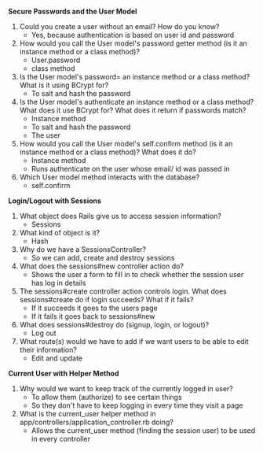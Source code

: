 <strong>Secure Passwords and the User Model</strong>

1. Could you create a user without an email? How do you know?
	- Yes, because authentication is based on user id and password
2. How would you call the User model's password getter method (is it an instance method or a class method)?
	- User.password
	- class method
3. Is the User model's password= an instance method or a class method? What is it using BCrypt for?
	- To salt and hash the password
4. Is the User model's authenticate an instance method or a class method? What does it use BCrypt for? What does it return if passwords match?
	- Instance method
	- To salt and hash the password
	- The user
5. How would you call the User model's self.confirm method (is it an instance method or a class method)? What does it do?
	- Instance method
	- Runs authenticate on the user whose email/ id was passed in
6. Which User model method interacts with the database?
	- self.confirm

<strong>Login/Logout with Sessions</strong>

1. What object does Rails give us to access session information?
	- Sessions
2. What kind of object is it?
	- Hash
3. Why do we have a SessionsController?
	- So we can add, create and destroy sessions
4. What does the sessions#new controller action do?
	- Shows the user a form to fill in to check whether the session user has log in details
5. The sessions#create controller action controls login. What does sessions#create do if login succeeds? What if it fails?
	- If it succeeds it goes to the users page
	- If it fails it goes back to sessions#new 
6. What does sessions#destroy do (signup, login, or logout)?
	- Log out
7. What route(s) would we have to add if we want users to be able to edit their information?
	- Edit and update

<strong>Current User with Helper Method</strong>

1. Why would we want to keep track of the currently logged in user?
	- To allow them (authorize) to see certain things
	- So they don't have to keep logging in every time they visit a page
2. What is the current_user helper method in app/controllers/application_controller.rb doing?
	- Allows the current_user method (finding the session user) to be used in every controller
